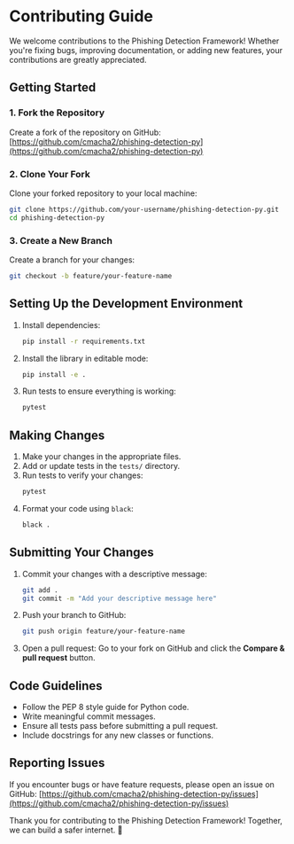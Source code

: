 # Contributing Guide

We welcome contributions to the Phishing Detection Framework! Whether you're fixing bugs, improving documentation, or adding new features, your contributions are greatly appreciated.

## Getting Started

### 1. Fork the Repository
Create a fork of the repository on GitHub:
[https://github.com/cmacha2/phishing-detection-py](https://github.com/cmacha2/phishing-detection-py)

### 2. Clone Your Fork
Clone your forked repository to your local machine:
```bash
git clone https://github.com/your-username/phishing-detection-py.git
cd phishing-detection-py
```

### 3. Create a New Branch
Create a branch for your changes:
```bash
git checkout -b feature/your-feature-name
```

## Setting Up the Development Environment

1. Install dependencies:
   ```bash
   pip install -r requirements.txt
   ```

2. Install the library in editable mode:
   ```bash
   pip install -e .
   ```

3. Run tests to ensure everything is working:
   ```bash
   pytest
   ```

## Making Changes

1. Make your changes in the appropriate files.
2. Add or update tests in the `tests/` directory.
3. Run tests to verify your changes:
   ```bash
   pytest
   ```
4. Format your code using `black`:
   ```bash
   black .
   ```

## Submitting Your Changes

1. Commit your changes with a descriptive message:
   ```bash
   git add .
   git commit -m "Add your descriptive message here"
   ```

2. Push your branch to GitHub:
   ```bash
   git push origin feature/your-feature-name
   ```

3. Open a pull request:
   Go to your fork on GitHub and click the **Compare & pull request** button.

## Code Guidelines

- Follow the PEP 8 style guide for Python code.
- Write meaningful commit messages.
- Ensure all tests pass before submitting a pull request.
- Include docstrings for any new classes or functions.

## Reporting Issues
If you encounter bugs or have feature requests, please open an issue on GitHub:
[https://github.com/cmacha2/phishing-detection-py/issues](https://github.com/cmacha2/phishing-detection-py/issues)

Thank you for contributing to the Phishing Detection Framework! Together, we can build a safer internet. 🚀